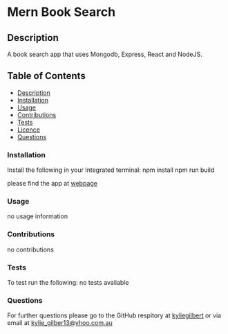 # Mern Book Search

## Description 
A book search app that uses Mongodb, Express, React and NodeJS.

## Table of Contents
* [Description](#description)
* [Installation](#installation)
* [Usage](#usage)
* [Contributions](#contribution)
* [Tests](#tests)
* [Licence](#licence)
* [Questions](#questions)

### Installation
Install the following in your Integrated terminal:
npm install
npm run build

please find the app at [webpage](https://desolate-anchorage-54262.herokuapp.com/)


### Usage
no usage information

### Contributions
no contributions

### Tests
To test run the following:
no tests avaliable


### Questions
For further questions please go to the GitHub respitory at [kyliegilbert](https://github.com/kyliegilbert)
or via email at [kylie_gilber13@yhoo.com.au](kylie_gilber13@yhoo.com.au)

